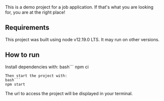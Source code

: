 This is a demo project for a job application. If that's what you are looking for, you are at the right place!

## Requirements
This project was built using node v12.19.0 LTS. It may run on other versions.

## How to run
Install dependencies with:
bash```
npm ci
```
Then start the project with:
bash```
npm start
```
The url to access the project will be displayed in your terminal.

